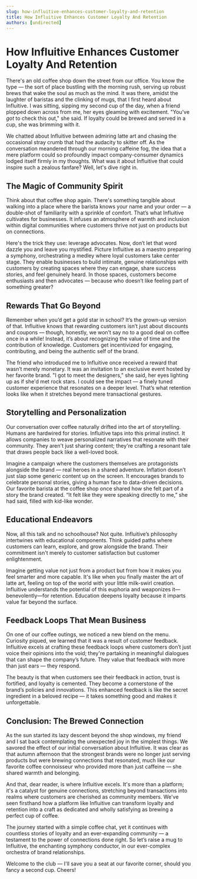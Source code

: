 ```yaml
---
slug: how-influitive-enhances-customer-loyalty-and-retention
title: How Influitive Enhances Customer Loyalty And Retention
authors: [undirected]
---
```



# How Influitive Enhances Customer Loyalty And Retention

There's an old coffee shop down the street from our office. You know the type — the sort of place bustling with the morning rush, serving up robust brews that wake the soul as much as the mind. It was there, amidst the laughter of baristas and the clinking of mugs, that I first heard about Influitive. I was sitting, sipping my second cup of the day, when a friend plopped down across from me, her eyes gleaming with excitement. "You've *got* to check this out," she said. If loyalty could be brewed and served in a cup, she was brimming with it.

We chatted about Influitive between admiring latte art and chasing the occasional stray crumb that had the audacity to skitter off. As the conversation meandered through our morning caffeine fog, the idea that a mere platform could so profoundly impact company-consumer dynamics lodged itself firmly in my thoughts. What was it about Influitive that could inspire such a zealous fanfare? Well, let's dive right in.

## The Magic of Community Spirit

Think about that coffee shop again. There's something tangible about walking into a place where the barista knows your name and your order — a double-shot of familiarity with a sprinkle of comfort. That’s what Influitive cultivates for businesses. It infuses an atmosphere of warmth and inclusion within digital communities where customers thrive not just on products but on connections.

Here's the trick they use: leverage advocates. Now, don’t let that word dazzle you and leave you mystified. Picture Influitive as a maestro preparing a symphony, orchestrating a medley where loyal customers take center stage. They enable businesses to build intimate, genuine relationships with customers by creating spaces where they can engage, share success stories, and feel genuinely heard. In those spaces, customers become enthusiasts and then advocates — because who doesn’t like feeling part of something greater?

## Rewards That Go Beyond

Remember when you’d get a gold star in school? It’s the grown-up version of that. Influitive knows that rewarding customers isn’t just about discounts and coupons — though, honestly, we won’t say no to a good deal on coffee once in a while! Instead, it’s about recognizing the value of time and the contribution of knowledge. Customers get incentivized for engaging, contributing, and being the authentic self of the brand.

The friend who introduced me to Influitive once received a reward that wasn’t merely monetary. It was an invitation to an exclusive event hosted by her favorite brand. "I got to meet the designers," she said, her eyes lighting up as if she'd met rock stars. I could see the impact — a finely tuned customer experience that resonates on a deeper level. That’s what retention looks like when it stretches beyond mere transactional gestures.

## Storytelling and Personalization

Our conversation over coffee naturally drifted into the art of storytelling. Humans are hardwired for stories. Influitive taps into this primal instinct. It allows companies to weave personalized narratives that resonate with their community. They aren't just sharing content; they're crafting a resonant tale that draws people back like a well-loved book.

Imagine a campaign where the customers themselves are protagonists alongside the brand — real heroes in a shared adventure. Inflation doesn’t just slap some generic content up on the screen. It encourages brands to celebrate personal stories, giving a human face to data-driven decisions. Our favorite barista at the coffee shop once shared how she felt part of a story the brand created. “It felt like they were speaking directly to me,” she had said, filled with kid-like wonder.

## Educational Endeavors

Now, all this talk and no schoolhouse? Not quite. Influitive’s philosophy intertwines with educational components. Think guided paths where customers can learn, explore, and grow alongside the brand. Their commitment isn't merely to customer satisfaction but customer enlightenment. 

Imagine getting value not just from a product but from how it makes you feel smarter and more capable. It's like when you finally master the art of latte art, feeling on top of the world with your little milk-swirl creation. Influitive understands the potential of this euphoria and weaponizes it—benevolently—for retention. Education deepens loyalty because it imparts value far beyond the surface.

## Feedback Loops That Mean Business

On one of our coffee outings, we noticed a new blend on the menu. Curiosity piqued, we learned that it was a result of customer feedback. Influitive excels at crafting these feedback loops where customers don’t just voice their opinions into the void; they're partaking in meaningful dialogues that can shape the company’s future. They value that feedback with more than just ears — they respond.

The beauty is that when customers see their feedback in action, trust is fortified, and loyalty is cemented. They become a cornerstone of the brand’s policies and innovations. This enhanced feedback is like the secret ingredient in a beloved recipe — it takes something good and makes it unforgettable.

## Conclusion: The Brewed Connection

As the sun started its lazy descent beyond the shop windows, my friend and I sat back contemplating the unexpected joy in the simplest things. We savored the effect of our initial conversation about Influitive. It was clear as that autumn afternoon that the strongest brands were no longer just serving products but were brewing connections that resonated, much like our favorite coffee connoisseur who provided more than just caffeine — she shared warmth and belonging.

And that, dear reader, is where Influitive excels. It's more than a platform; it's a catalyst for genuine connections, stretching beyond transactions into realms where customers are cherished as community members. We've seen firsthand how a platform like Influitive can transform loyalty and retention into a craft as dedicated and wholly satisfying as brewing a perfect cup of coffee.

The journey started with a simple coffee chat, yet it continues with countless stories of loyalty and an ever-expanding community — a testament to the power of connections done right. So let’s raise a mug to Influitive, the enchanting symphony conductor, in our ever-complex orchestra of brand relationships.

Welcome to the club — I'll save you a seat at our favorite corner, should you fancy a second cup. Cheers!